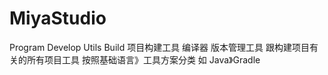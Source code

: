 # MiyaStudio
Program Develop Utils
Build
项目构建工具
编译器
版本管理工具
跟构建项目有关的所有项目工具
按照基础语言》工具方案分类
如 Java》Gradle
